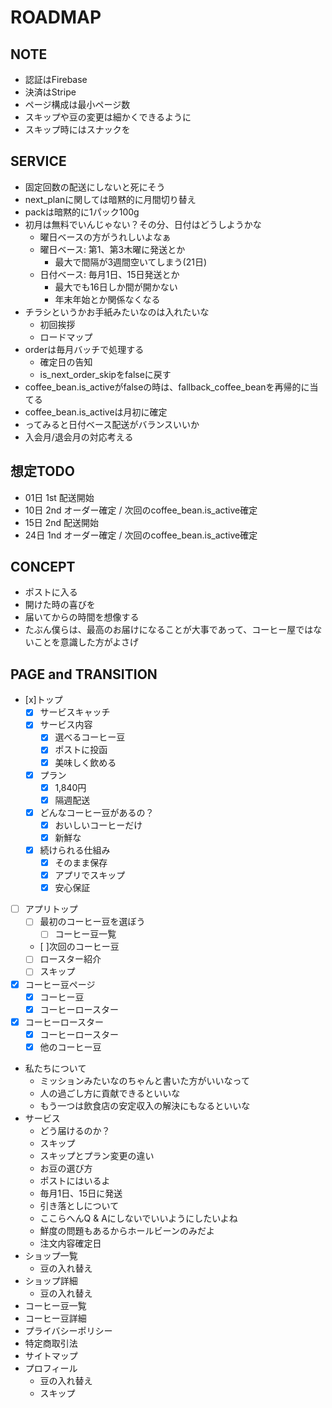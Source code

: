 # ROADMAP

## NOTE

- 認証はFirebase
- 決済はStripe
- ページ構成は最小ページ数
- スキップや豆の変更は細かくできるように
- スキップ時にはスナックを

## SERVICE

- 固定回数の配送にしないと死にそう
- next_planに関しては暗黙的に月間切り替え
- packは暗黙的に1パック100g
- 初月は無料でいんじゃない？その分、日付はどうしようかな
  - 曜日ベースの方がうれしいよなぁ
  - 曜日ベース: 第1、第3木曜に発送とか
    - 最大で間隔が3週間空いてしまう(21日)
  - 日付ベース: 毎月1日、15日発送とか
    - 最大でも16日しか間が開かない
    - 年末年始とか関係なくなる
- チラシというかお手紙みたいなのは入れたいな
  - 初回挨拶
  - ロードマップ
- orderは毎月バッチで処理する
  - 確定日の告知
  - is_next_order_skipをfalseに戻す
- coffee_bean.is_activeがfalseの時は、fallback_coffee_beanを再帰的に当てる
- coffee_bean.is_activeは月初に確定
- ってみると日付ベース配送がバランスいいか
- 入会月/退会月の対応考える

## 想定TODO

- 01日 1st 配送開始
- 10日 2nd オーダー確定 / 次回のcoffee_bean.is_active確定
- 15日 2nd 配送開始
- 24日 1nd オーダー確定 / 次回のcoffee_bean.is_active確定

## CONCEPT

- ポストに入る
- 開けた時の喜びを
- 届いてからの時間を想像する
- たぶん僕らは、最高のお届けになることが大事であって、コーヒー屋ではないことを意識した方がよさげ

## PAGE and TRANSITION

- [x]トップ
  - [x] サービスキャッチ
  - [x] サービス内容
    - [x] 選べるコーヒー豆
    - [x] ポストに投函
    - [x] 美味しく飲める
  - [x] プラン
    - [x] 1,840円
    - [x] 隔週配送
  - [x] どんなコーヒー豆があるの？
    - [x] おいしいコーヒーだけ
    - [x] 新鮮な
  - [x] 続けられる仕組み
    - [x] そのまま保存
    - [x] アプリでスキップ
    - [x] 安心保証
- [ ] アプリトップ
  - [ ] 最初のコーヒー豆を選ぼう
    - [ ] コーヒー豆一覧
  - [  ]次回のコーヒー豆
  - [ ] ロースター紹介
  - [ ] スキップ
- [x] コーヒー豆ページ
  - [x] コーヒー豆
  - [x] コーヒーロースター
- [x] コーヒーロースター
  - [x] コーヒーロースター
  - [x] 他のコーヒー豆

- 私たちについて
  - ミッションみたいなのちゃんと書いた方がいいなって
  - 人の過ごし方に貢献できるといいな
  - もう一つは飲食店の安定収入の解決にもなるといいな
- サービス
  - どう届けるのか？
  - スキップ
  - スキップとプラン変更の違い
  - お豆の選び方
  - ポストにはいるよ
  - 毎月1日、15日に発送
  - 引き落としについて
  - ここらへんQ & Aにしないでいいようにしたいよね
  - 鮮度の問題もあるからホールビーンのみだよ
  - 注文内容確定日
- ショップ一覧
  - 豆の入れ替え
- ショップ詳細
  - 豆の入れ替え
- コーヒー豆一覧
- コーヒー豆詳細
- プライバシーポリシー
- 特定商取引法
- サイトマップ
- プロフィール
  - 豆の入れ替え
  - スキップ
